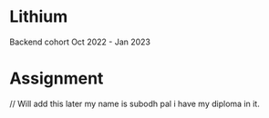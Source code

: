 # Lithium
Backend cohort Oct 2022 - Jan 2023


# Assignment
// Will add this later
my name is subodh pal i have my diploma in it.